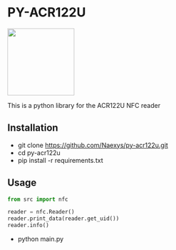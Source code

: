 # PY-ACR122U

<img src="http://downloads.acs.com.hk/product-website-image/acr38-image.jpg" width="150" height="150">

This is a python library for the ACR122U NFC reader

## Installation
- git clone https://github.com/Naexys/py-acr122u.git
- cd py-acr122u
- pip install -r requirements.txt

## Usage
```python
from src import nfc

reader = nfc.Reader()
reader.print_data(reader.get_uid())
reader.info()
```
- python main.py